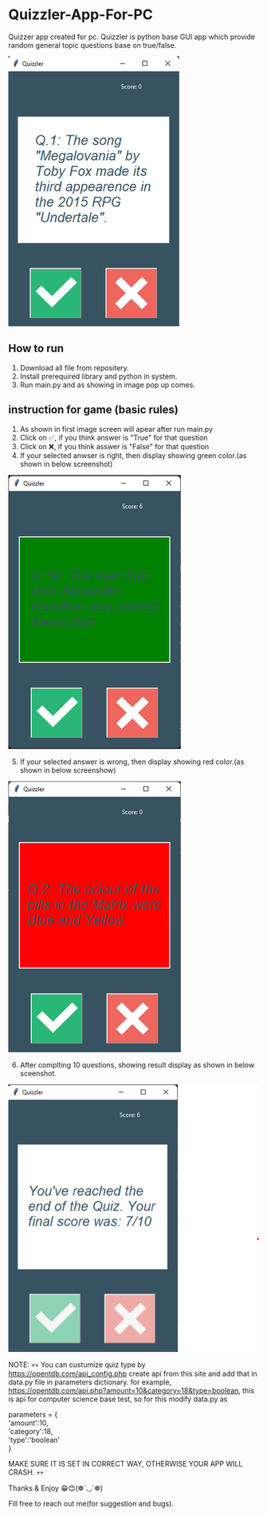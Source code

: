 # Quizzler-App-For-PC
Quizzer app created for pc.
Quizzler is python base GUI app which provide random general topic questions base on true/false.

<img src="./ss/ss1.png">

## How to run

1. Download all file from repositery.
2. Install prerequired library and python in system.
3. Run main.py and as showing in image pop up comes.


## instruction for game (basic rules)

  1. As shown in first image screen will apear after run main.py
  2. Click on ✅, if you think answer is "True" for that question
  3. Click on ❌, if you think asswer is "False" for that question
  4. If your selected anwser is right, then display showing green color.(as shown in below screenshot)
  
  <img src="./ss/ss2.png">
  
  5. If your selected answer is wrong, then display showing red color.(as shown in below screenshow)
  
  <img src="./ss/ss3.png">
  
  6. After complting 10 questions, showing result display as shown in below sceenshot.
  
  <img src="./ss/ss4.png">
  
NOTE: 💀💀 You can custumize quiz type by https://opentdb.com/api_config.php create api from this site and add that in data.py file in parameters dictionary.
      for example, https://opentdb.com/api.php?amount=10&category=18&type=boolean, this is api for computer science base test, so for this modify data.py as<br />
     <p> parameters = {<br />
        'amount':10,<br />
        'category':18,<br />
        'type':'boolean'<br />
      }</p>
      MAKE SURE IT IS SET IN CORRECT WAY, OTHERWISE YOUR APP WILL CRASH. 💀💀
      
      
Thanks & Enjoy 😁😊(❁´◡`❁)


Fill free to reach out me(for suggestion and bugs).
      
